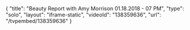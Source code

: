 {
    "title": "Beauty Report with Amy Morrison 01.18.2018 - 07 PM",
    "type": "solo",
    "layout": "iframe-static",
    "videoId": "138359636",
    "url": "\/tvpembed\/138359636"
}